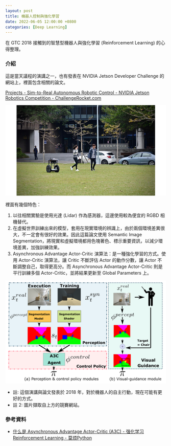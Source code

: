 ```yaml
---
layout: post
title: 機器人控制與強化學習
date: 2022-06-05 12:00:00 +0800
categories: [Deep Learning]
---
```


在 GTC 2018 接觸到的智慧型機器人與強化學習 (Reinforcement Learning) 的心得整理。

### 介紹

這是當天議程的演講之一，也有發表在 NVIDIA Jetson Developer Challenge 的網站上，裡面包含相關的論文。

[Projects - Sim-to-Real Autonomous Robotic Control - NVIDIA Jetson Robotics Competition - ChallengeRocket.com](https://challengerocket.com/nvidia/works/sim-to-real-autonomous-robotic-control-adff14)

![機器人與人互動](/assets/imgs/robotic_1.png)

裡面有幾個特色：

1. 以往相關實驗是使用光達 (Lidar) 作為感測器，這邊使用較為便宜的 RGBD 相機替代。
2. 在虛擬世界訓練出來的模型，套用在現實環境的辨識上，由於兩個環境差異很大，不一定會有很好的效果。因此這篇論文使用 Semantic Image Segmentation，將現實和虛擬環境都用色塊著色、標示重要資訊，以減少環境差異，加強訓練效果。
3. Asynchronous Advantage Actor-Critic 演算法：是一種強化學習的方式。使用 Actor-Critic 演算法，讓 Critic 不斷評估 Actor 的動作分數，讓 Actor 不斷調整自己，取得更高分。而 Asynchronous Advantage Actor-Critic 則是平行訓練多個 Actor-Critic，並將結果更新至 Global Parameters 上。

![論文的流程說明](/assets/imgs/robotic_2.png)

- 註: 這個演講與論文發表於 2018 年，對於機器人的自主行動，現在可能有更好的方式。
- 註 2: 圖片擷取自上方的競賽網站。

### 參考資料

- [什么是 Asynchronous Advantage Actor-Critic (A3C) - 强化学习 Reinforcement Learning - 莫烦Python](https://mofanpy.com/tutorials/machine-learning/reinforcement-learning/A3C/)